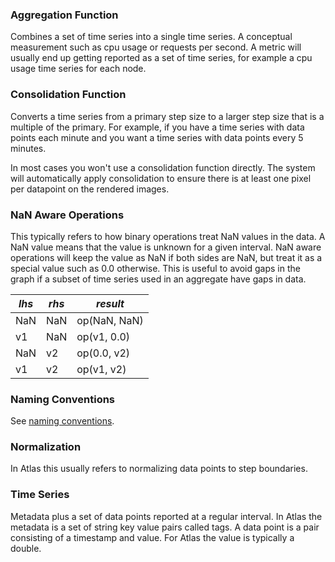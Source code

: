 ### Aggregation Function

Combines a set of time series into a single time series.
A conceptual measurement such as cpu usage or requests per second. A metric will usually end up getting reported as a set of time series, for example a cpu usage time series for each node.  

### Consolidation Function

Converts a time series from a primary step size to a larger step size that is a multiple of the primary. For example, if you have a time series with data points each minute and you want a time series with data points every 5 minutes.

In most cases you won't use a consolidation function directly. The system will automatically apply consolidation to ensure there is at least one pixel per datapoint on the rendered images.

### NaN Aware Operations

This typically refers to how binary operations treat NaN values in the data. A NaN value means that the value is unknown for a given interval. NaN aware operations will keep the value as NaN if both sides are NaN, but treat it as a special value such as 0.0 otherwise. This is useful to avoid gaps in the graph if a subset of time series used in an aggregate have gaps in data.

| *lhs* | *rhs* | *result* |
|-------|-------|----------|
| NaN | NaN | op(NaN, NaN) |
| v1 | NaN | op(v1, 0.0) | 
| NaN | v2 | op(0.0, v2) | 
| v1 | v2 | op(v1, v2) | 

### Naming Conventions

See [naming conventions](https://github.com/Netflix/spectator/wiki/Conventions).

### Normalization

In Atlas this usually refers to normalizing data points to step boundaries.

### Time Series

Metadata plus a set of data points reported at a regular interval. In Atlas the metadata is a set of string key value pairs called tags. A data point is a pair consisting of a timestamp and value. For Atlas the value is typically a double. 



